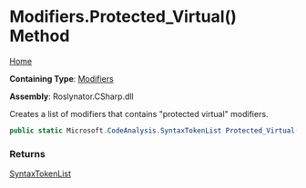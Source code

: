 # Modifiers\.Protected\_Virtual\(\) Method

[Home](../../../../README.md)

**Containing Type**: [Modifiers](../README.md)

**Assembly**: Roslynator\.CSharp\.dll

  
Creates a list of modifiers that contains "protected virtual" modifiers\.

```csharp
public static Microsoft.CodeAnalysis.SyntaxTokenList Protected_Virtual()
```

### Returns

[SyntaxTokenList](https://docs.microsoft.com/en-us/dotnet/api/microsoft.codeanalysis.syntaxtokenlist)


